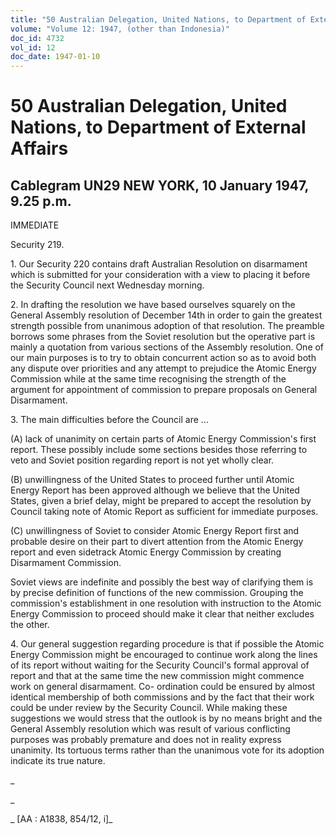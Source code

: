 ```yaml
---
title: "50 Australian Delegation, United Nations, to Department of External Affairs"
volume: "Volume 12: 1947, (other than Indonesia)"
doc_id: 4732
vol_id: 12
doc_date: 1947-01-10
---
```


# 50 Australian Delegation, United Nations, to Department of External Affairs

## Cablegram UN29 NEW YORK, 10 January 1947, 9.25 p.m.

IMMEDIATE

Security 219.

1\. Our Security 220 contains draft Australian Resolution on disarmament which is submitted for your consideration with a view to placing it before the Security Council next Wednesday morning.

2\. In drafting the resolution we have based ourselves squarely on the General Assembly resolution of December 14th in order to gain the greatest strength possible from unanimous adoption of that resolution. The preamble borrows some phrases from the Soviet resolution but the operative part is mainly a quotation from various sections of the Assembly resolution. One of our main purposes is to try to obtain concurrent action so as to avoid both any dispute over priorities and any attempt to prejudice the Atomic Energy Commission while at the same time recognising the strength of the argument for appointment of commission to prepare proposals on General Disarmament.

3\. The main difficulties before the Council are ...

(A) lack of unanimity on certain parts of Atomic Energy Commission's first report. These possibly include some sections besides those referring to veto and Soviet position regarding report is not yet wholly clear.

(B) unwillingness of the United States to proceed further until Atomic Energy Report has been approved although we believe that the United States, given a brief delay, might be prepared to accept the resolution by Council taking note of Atomic Report as sufficient for immediate purposes.

(C) unwillingness of Soviet to consider Atomic Energy Report first and probable desire on their part to divert attention from the Atomic Energy report and even sidetrack Atomic Energy Commission by creating Disarmament Commission.

Soviet views are indefinite and possibly the best way of clarifying them is by precise definition of functions of the new commission. Grouping the commission's establishment in one resolution with instruction to the Atomic Energy Commission to proceed should make it clear that neither excludes the other.

4\. Our general suggestion regarding procedure is that if possible the Atomic Energy Commission might be encouraged to continue work along the lines of its report without waiting for the Security Council's formal approval of report and that at the same time the new commission might commence work on general disarmament. Co- ordination could be ensured by almost identical membership of both commissions and by the fact that their work could be under review by the Security Council. While making these suggestions we would stress that the outlook is by no means bright and the General Assembly resolution which was result of various conflicting purposes was probably premature and does not in reality express unanimity. Its tortuous terms rather than the unanimous vote for its adoption indicate its true nature.

_

_

_ [AA : A1838, 854/12, i]_
